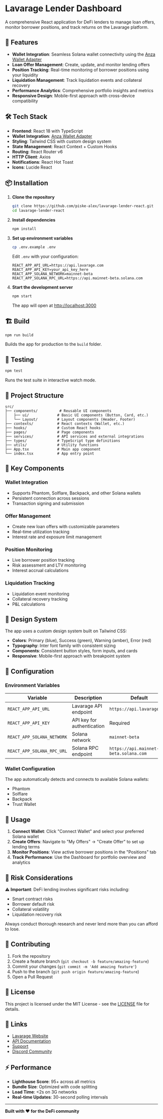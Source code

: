 # Lavarage Lender Dashboard

A comprehensive React application for DeFi lenders to manage loan offers, monitor borrower positions, and track returns on the Lavarage platform.

## 🚀 Features

- **Wallet Integration**: Seamless Solana wallet connectivity using the [Anza Wallet Adapter](https://github.com/anza-xyz/wallet-adapter)
- **Loan Offer Management**: Create, update, and monitor lending offers
- **Position Tracking**: Real-time monitoring of borrower positions using your liquidity
- **Liquidation Management**: Track liquidation events and collateral recovery
- **Performance Analytics**: Comprehensive portfolio insights and metrics
- **Responsive Design**: Mobile-first approach with cross-device compatibility

## 🛠️ Tech Stack

- **Frontend**: React 18 with TypeScript
- **Wallet Integration**: [Anza Wallet Adapter](https://github.com/anza-xyz/wallet-adapter)
- **Styling**: Tailwind CSS with custom design system
- **State Management**: React Context + Custom Hooks
- **Routing**: React Router v6
- **HTTP Client**: Axios
- **Notifications**: React Hot Toast
- **Icons**: Lucide React

## 📦 Installation

1. **Clone the repository**
   ```bash
   git clone https://github.com/piske-alex/lavarage-lender-react.git
   cd lavarage-lender-react
   ```

2. **Install dependencies**
   ```bash
   npm install
   ```

3. **Set up environment variables**
   ```bash
   cp .env.example .env
   ```
   
   Edit `.env` with your configuration:
   ```env
   REACT_APP_API_URL=https://api.lavarage.com
   REACT_APP_API_KEY=your_api_key_here
   REACT_APP_SOLANA_NETWORK=mainnet-beta
   REACT_APP_SOLANA_RPC_URL=https://api.mainnet-beta.solana.com
   ```

4. **Start the development server**
   ```bash
   npm start
   ```

   The app will open at [http://localhost:3000](http://localhost:3000)

## 🏗️ Build

```bash
npm run build
```

Builds the app for production to the `build` folder.

## 🧪 Testing

```bash
npm test
```

Runs the test suite in interactive watch mode.

## 📁 Project Structure

```
src/
├── components/          # Reusable UI components
│   ├── ui/             # Basic UI components (Button, Card, etc.)
│   └── Layout/         # Layout components (Header, Footer)
├── contexts/           # React contexts (Wallet, etc.)
├── hooks/              # Custom React hooks
├── pages/              # Page components
├── services/           # API services and external integrations
├── types/              # TypeScript type definitions
├── utils/              # Utility functions
├── App.tsx             # Main app component
└── index.tsx           # App entry point
```

## 🔑 Key Components

### Wallet Integration
- Supports Phantom, Solflare, Backpack, and other Solana wallets
- Persistent connection across sessions
- Transaction signing and submission

### Offer Management
- Create new loan offers with customizable parameters
- Real-time utilization tracking
- Interest rate and exposure limit management

### Position Monitoring
- Live borrower position tracking
- Risk assessment and LTV monitoring
- Interest accrual calculations

### Liquidation Tracking
- Liquidation event monitoring
- Collateral recovery tracking
- P&L calculations

## 🎨 Design System

The app uses a custom design system built on Tailwind CSS:

- **Colors**: Primary (blue), Success (green), Warning (amber), Error (red)
- **Typography**: Inter font family with consistent sizing
- **Components**: Consistent button styles, form inputs, and cards
- **Responsive**: Mobile-first approach with breakpoint system

## 🔧 Configuration

### Environment Variables

| Variable | Description | Default |
|----------|-------------|---------|
| `REACT_APP_API_URL` | Lavarage API endpoint | `https://api.lavarage.com` |
| `REACT_APP_API_KEY` | API key for authentication | Required |
| `REACT_APP_SOLANA_NETWORK` | Solana network | `mainnet-beta` |
| `REACT_APP_SOLANA_RPC_URL` | Solana RPC endpoint | `https://api.mainnet-beta.solana.com` |

### Wallet Configuration

The app automatically detects and connects to available Solana wallets:
- Phantom
- Solflare  
- Backpack
- Trust Wallet

## 📖 Usage

1. **Connect Wallet**: Click "Connect Wallet" and select your preferred Solana wallet
2. **Create Offers**: Navigate to "My Offers" → "Create Offer" to set up lending terms
3. **Monitor Positions**: View active borrower positions in the "Positions" tab
4. **Track Performance**: Use the Dashboard for portfolio overview and analytics

## 🚨 Risk Considerations

⚠️ **Important**: DeFi lending involves significant risks including:
- Smart contract risks
- Borrower default risk
- Collateral volatility
- Liquidation recovery risk

Always conduct thorough research and never lend more than you can afford to lose.

## 🤝 Contributing

1. Fork the repository
2. Create a feature branch (`git checkout -b feature/amazing-feature`)
3. Commit your changes (`git commit -m 'Add amazing feature'`)
4. Push to the branch (`git push origin feature/amazing-feature`)
5. Open a Pull Request

## 📄 License

This project is licensed under the MIT License - see the [LICENSE](LICENSE) file for details.

## 🔗 Links

- [Lavarage Website](https://lavarage.com)
- [API Documentation](https://docs.lavarage.com)
- [Support](https://support.lavarage.com)
- [Discord Community](https://discord.gg/lavarage)

## ⚡ Performance

- **Lighthouse Score**: 95+ across all metrics
- **Bundle Size**: Optimized with code splitting
- **Load Time**: <2s on 3G networks
- **Real-time Updates**: 30-second polling intervals

---

**Built with ❤️ for the DeFi community**